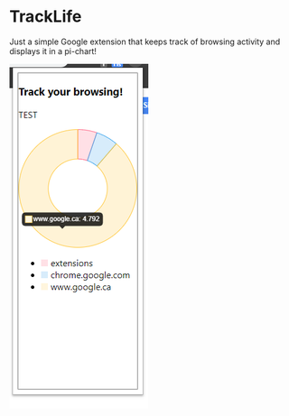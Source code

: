# TrackLife
Just a simple Google extension that keeps track of browsing activity and displays it in a pi-chart!

![](beta.png)
